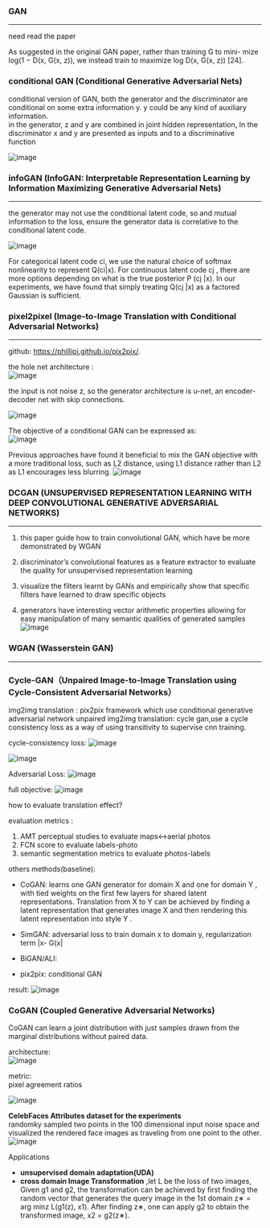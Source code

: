 ### GAN 
--------
need read the paper


As suggested in the original GAN paper, rather than training G to mini- mize log(1 − D(x, G(x, z)), we instead train to maximize log D(x, G(x, z)) [24].


### conditional GAN (Conditional Generative Adversarial Nets)
conditional version of GAN, both the generator and the discriminator are conditional on some extra information y. y could be 
any kind of auxiliary information.   
in the generator, z and y are combined in joint hidden representation, In the discriminator x and y are presented as 
inputs and to a discriminative function 


![image](https://user-images.githubusercontent.com/19379550/66732119-19133780-ee8d-11e9-97fb-eee0adf88d6e.png)

### infoGAN (InfoGAN: Interpretable Representation Learning by Information Maximizing Generative Adversarial Nets)
------
the generator may not use the conditional latent code, so and mutual information to the loss,
ensure the generator data is correlative to the conditional latent code.

![image](https://user-images.githubusercontent.com/19379550/66907189-8795f800-f03b-11e9-8e82-c7c199a04339.png)
 
For categorical latent code ci, we use the natural choice of softmax nonlinearity to represent Q(ci|x). For continuous 
latent code cj , there are more options depending on what is the true posterior P (cj |x). In our experiments, we have 
found that simply treating Q(cj |x) as a factored Gaussian is sufficient.






### pixel2pixel (Image-to-Image Translation with Conditional Adversarial Networks)
--------
github: https://phillipi.github.io/pix2pix/.

the hole net architecture :   
![image](https://user-images.githubusercontent.com/19379550/66738701-a496c380-eea1-11e9-85b1-517e16cb7e43.png)



the input is not noise z, so the generator architecture is u-net, an encoder-decoder net with skip connections.

![image](https://user-images.githubusercontent.com/19379550/66738571-6e594400-eea1-11e9-87bc-0584e72e8f8b.png)

The objective of a conditional GAN can be expressed as:   
![image](https://user-images.githubusercontent.com/19379550/66739003-5cc46c00-eea2-11e9-80b4-9bce1421eec4.png)


Previous approaches have found it beneficial to mix the GAN objective with a more traditional loss, such as L2 distance,
 using L1 distance rather than L2 as L1 encourages less blurring.
 ![image](https://user-images.githubusercontent.com/19379550/66739112-96957280-eea2-11e9-9d6b-cb036bd06b72.png)






### DCGAN (UNSUPERVISED REPRESENTATION LEARNING WITH DEEP CONVOLUTIONAL GENERATIVE ADVERSARIAL NETWORKS)
-----
1. this paper guide how to train convolutional GAN, which have be more demonstrated by WGAN    

2. discriminator’s convolutional features as a feature extractor to evaluate the quality for unsupervised representation learning     

3. visualize the filters learnt by GANs and empirically show that specific filters have learned to draw specific objects    

4. generators have interesting vector arithmetic properties allowing for easy manipulation of many semantic qualities of generated samples   
![image](https://user-images.githubusercontent.com/19379550/65681697-037bd080-e08c-11e9-9cb2-56c8dff8471e.png)


### WGAN (Wasserstein GAN)
-----





### Cycle-GAN（Unpaired Image-to-Image Translation using Cycle-Consistent Adversarial Networks）

img2img translation : pix2pix framework which use conditional generative adversarial network
unpaired img2img translation: cycle gan,use a cycle consistency loss as a way of using transitivity to supervise cnn training.


cycle-consistency loss:
![image](https://user-images.githubusercontent.com/19379550/66536259-e85e9580-eb4e-11e9-9dad-19714c3be39b.png)

![image](https://user-images.githubusercontent.com/19379550/66537007-86535f80-eb51-11e9-8aaf-05540dc42af1.png)


Adversarial Loss:
![image](https://user-images.githubusercontent.com/19379550/66536995-7e93bb00-eb51-11e9-98da-c6ccf3e888dd.png)

full objective:
![image](https://user-images.githubusercontent.com/19379550/66537052-af73f000-eb51-11e9-939b-a09ca317f13c.png)


how to evaluate translation effect?

evaluation metrics :
1. AMT perceptual studies to evaluate maps<->aerial photos
2. FCN score to evaluate labels-photo
3. semantic segmentation metrics to evaluate photos-labels


others methods(baseline):    
- CoGAN: learns one GAN generator for domain X and one for domain Y , with tied weights on the first few layers for shared 
latent representations. Translation from X to Y can be achieved by finding a latent representation that generates 
image X and then rendering this latent representation into style Y .     
  
- SimGAN: adversarial loss to train domain x to domain y, regularization term |x- G(x|    

- BiGAN/ALI: 

- pix2pix: conditional GAN


result:
![image](https://user-images.githubusercontent.com/19379550/66555091-abab9200-eb80-11e9-8121-a85aba522a82.png)


### CoGAN (Coupled Generative Adversarial Networks)

CoGAN can learn a joint distribution with just samples drawn from the marginal distributions without paired data.    


architecture:   
![image](https://user-images.githubusercontent.com/19379550/66641776-fa732d80-ec4d-11e9-9f42-56bea6202dff.png)


metric:   
pixel agreement ratios

![image](https://user-images.githubusercontent.com/19379550/66693247-91d19280-ecd9-11e9-9a39-d98146dc9ceb.png)

**CelebFaces Attributes dataset for the experiments**    
randomky sampled two points in the 100 dimensional input noise space and visualized the rendered face images as traveling
 from one point to the other.
![image](https://user-images.githubusercontent.com/19379550/66693422-30122800-ecdb-11e9-9ecd-73a4ab9f010e.png)



Applications
- **unsupervised domain adaptation(UDA)**
- **cross domain Image Transformation** ,let L be the loss of two images, Given g1 and g2, the transformation can be 
achieved by first finding the random vector that generates the query image in the 1st domain z∗ = arg minz L(g1(z), x1). 
After finding z∗, one can apply g2 to obtain the transformed image, x2 = g2(z∗). 